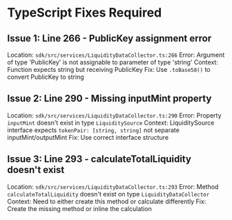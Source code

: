 # TypeScript Fixes Required

## Issue 1: Line 266 - PublicKey assignment error
Location: `sdk/src/services/LiquidityDataCollector.ts:266`
Error: Argument of type 'PublicKey' is not assignable to parameter of type 'string'
Context: Function expects string but receiving PublicKey
Fix: Use `.toBase58()` to convert PublicKey to string

## Issue 2: Line 290 - Missing inputMint property
Location: `sdk/src/services/LiquidityDataCollector.ts:290`
Error: Property `inputMint` doesn't exist in type `LiquiditySource`
Context: LiquiditySource interface expects `tokenPair: [string, string]` not separate inputMint/outputMint
Fix: Use correct interface structure

## Issue 3: Line 293 - calculateTotalLiquidity doesn't exist
Location: `sdk/src/services/LiquidityDataCollector.ts:293`
Error: Method `calculateTotalLiquidity` doesn't exist on type `LiquidityDataCollector`
Context: Need to either create this method or calculate differently
Fix: Create the missing method or inline the calculation

